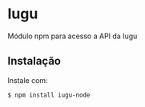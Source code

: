 # Iugu

Módulo npm para acesso a API da Iugu

## Instalação

Instale com:

    $ npm install iugu-node
